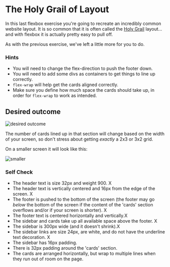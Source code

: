 # The Holy Grail of Layout

In this last flexbox exercise you're going to recreate an incredibly common website layout. It is so common that it is often called the [Holy Grail](https://www.google.com/search?q=holy+grail+layout&tbm=isch&sclient=img) layout... and with flexbox it is actually pretty easy to pull off.

As with the previous exercise, we've left a little more for you to do.

### Hints
- You will need to change the flex-direction to push the footer down.
- You will need to add some divs as containers to get things to line up correctly.
- `flex-wrap` will help get the cards aligned correctly.
-  Make sure you define how much space the cards should take up, in order for `flex-wrap` to work as intended.

## Desired outcome

![desired outcome](./desired-outcome.png)

The number of cards lined up in that section will change based on the width of your screen, so don't stress about getting _exactly_ a 2x3 or 3x2 grid.

On a smaller screen it will look like this:

![smaller](./desired-outcome-smaller.png)

### Self Check
- The header text is size 32px and weight 900. X
- The header text is vertically centered and 16px from the edge of the screen. X
- The footer is pushed to the bottom of the screen (the footer may go _below_ the bottom of the screen if the content of the 'cards' section overflows and/or if your screen is shorter). X
- The footer text is centered horizontally and vertically.X
- The sidebar and cards take up all available space above the footer. X 
- The sidebar is 300px wide (and it doesn't shrink).X
- The sidebar links are size 24px, are white, and do not have the underline text decoration. X
- The sidebar has 16px padding. 
- There is 32px padding around the 'cards' section.
- The cards are arranged horizontally, but wrap to multiple lines when they run out of room on the page.
